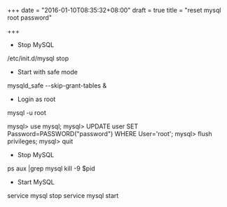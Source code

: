+++
date = "2016-01-10T08:35:32+08:00"
draft = true
title = "reset mysql root password"

+++



* Stop MySQL

/etc/init.d/mysql stop

* Start with safe mode

mysqld_safe --skip-grant-tables &

* Login as root

mysql -u root

mysql> use mysql;
mysql> UPDATE user SET Password=PASSWORD("password") WHERE User='root';
mysql> flush privileges;
mysql> quit

* Stop MySQL

ps aux |grep mysql
kill -9 $pid

* Start MySQL

service mysql stop
service mysql start